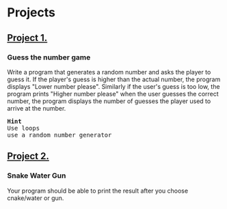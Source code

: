 # Projects
## <a href="project1.c">Project 1.</a>
### Guess the number game
<p>
Write a program that generates a random number and asks the player to guess it. If the player's guess is higher than the actual number, the program displays "Lower number please". Similarly if the user's guess is too low, the program prints "Higher number please"
when the user guesses the correct number, the program displays the number of guesses the player used to arrive at the number.
<pre>
<b>Hint</b>
Use loops
use a random number generator
</pre>
</p>

## <a href="project1.c">Project 2.</a>

### Snake Water Gun
<p>
Your program should be able to print the result after you choose cnake/water or gun.

</p>